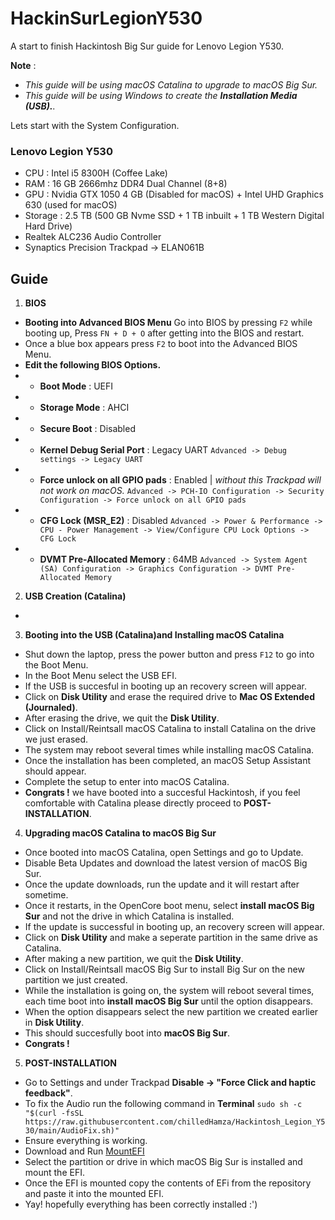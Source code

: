# HackinSurLegionY530

A start to finish Hackintosh Big Sur guide for Lenovo Legion Y530.

**Note** :

* _This guide will be using macOS Catalina to upgrade to macOS Big Sur._
* _This guide will be using Windows to create the **Installation Media (USB).**._  

Lets start with the System Configuration.

### Lenovo Legion Y530

* CPU : Intel i5 8300H (Coffee Lake)
* RAM : 16 GB 2666mhz DDR4 Dual Channel (8+8)
* GPU : Nvidia GTX 1050 4 GB (Disabled for macOS) + Intel UHD Graphics 630 (used for macOS)
* Storage : 2.5 TB (500 GB Nvme SSD + 1 TB inbuilt + 1 TB Western Digital Hard Drive)
* Realtek ALC236 Audio Controller
* Synaptics Precision Trackpad -> ELAN061B

## Guide 

1. **BIOS** 
* **Booting into Advanced BIOS Menu** Go into BIOS by pressing `F2` while booting up, Press `FN + D + O` after getting into the BIOS and restart.
* Once a blue box appears press `F2` to boot into the Advanced BIOS Menu.
* **Edit the following BIOS Options.**
* * **Boot Mode** : UEFI
* * **Storage Mode** : AHCI
* * **Secure Boot** : Disabled
* * **Kernel Debug Serial Port** : Legacy UART
`Advanced -> Debug settings -> Legacy UART`
* * **Force unlock on all GPIO pads** : Enabled | _without this Trackpad will not work on macOS._
`Advanced -> PCH-IO Configuration -> Security Configuration -> Force unlock on all GPIO pads`
* * **CFG Lock (MSR_E2)** : Disabled
`Advanced -> Power & Performance -> CPU - Power Management -> View/Configure CPU Lock Options -> CFG Lock`
* * **DVMT Pre-Allocated Memory** : 64MB
`Advanced -> System Agent (SA) Configuration -> Graphics Configuration -> DVMT Pre-Allocated Memory`

2. **USB Creation (Catalina)**
* 

3. **Booting into the USB (Catalina)and Installing macOS Catalina**
* Shut down the laptop, press the power button and press `F12` to go into the Boot Menu.
* In the Boot Menu select the USB EFI.
* If the USB is succesful in booting up an recovery screen will appear. 
* Click on **Disk Utility** and erase the required drive to **Mac OS Extended (Journaled)**.
* After erasing the drive, we quit the **Disk Utility**.
* Click on Install/Reintsall macOS Catalina to install Catalina on the drive we just erased.
* The system may reboot several times while installing macOS Catalina.
* Once the installation has been completed, an macOS Setup Assistant should appear.
* Complete the setup to enter into macOS Catalina.
* **Congrats !** we have booted into a succesful Hackintosh, if you feel comfortable with Catalina please directly proceed to **POST-INSTALLATION**.

4. **Upgrading macOS Catalina to macOS Big Sur**
* Once booted into macOS Catalina, open Settings and go to Update.
* Disable Beta Updates and download the latest version of macOS Big Sur.
* Once the update downloads, run the update and it will restart after sometime.
* Once it restarts, in the OpenCore boot menu, select **install macOS Big Sur** and not the drive in which Catalina is installed.
* If the update is successful in booting up, an recovery screen will appear.
* Click on **Disk Utility** and make a seperate partition in the same drive as Catalina.
* After making a new partition, we quit the **Disk Utility**.
* Click on Install/Reintsall macOS Big Sur to install Big Sur on the new partition we just created.
* While the installation is going on, the system will reboot several times, each time boot into **install macOS Big Sur** until the option disappears.
* When the option disappears select the new partition we created earlier in **Disk Utility**.
* This should succesfully boot into **macOS Big Sur**.
* **Congrats !**

5. **POST-INSTALLATION**
* Go to Settings and under Trackpad **Disable -> "Force Click and haptic feedback"**.
* To fix the Audio run the following command in **Terminal** 
``sudo sh -c "$(curl -fsSL https://raw.githubusercontent.com/chilledHamza/Hackintosh_Legion_Y530/main/AudioFix.sh)"``
* Ensure everything is working. 
* Download and Run [MountEFI](www.mountefilink.com)
* Select the partition or drive in which macOS Big Sur is installed and mount the EFI. 
* Once the EFI is mounted copy the contents of EFi from the repository and paste it into the mounted EFI.
* Yay! hopefully everything has been correctly installed :') 